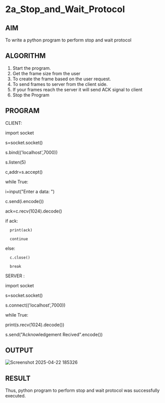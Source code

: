 # 2a_Stop_and_Wait_Protocol
## AIM 
To write a python program to perform stop and wait protocol
## ALGORITHM
1. Start the program.
2. Get the frame size from the user
3. To create the frame based on the user request.
4. To send frames to server from the client side.
5. If your frames reach the server it will send ACK signal to client
6. Stop the Program
## PROGRAM
CLIENT:

  import socket
  
  s=socket.socket()
  
  s.bind(('localhost',7000))
  
  s.listen(5)
  
  c,addr=s.accept()
  
  while True:
  
   i=input("Enter a data: ")
   
   c.send(i.encode())
   
   ack=c.recv(1024).decode()
   
   if ack:
   
      print(ack)
      
      continue
      
   else:
   
      c.close()
      
      break
      

SERVER :

import socket

s=socket.socket()

s.connect(('localhost',7000))

while True:

 print(s.recv(1024).decode())
 
 s.send("Acknowledgement Recived".encode())
 
## OUTPUT

![Screenshot 2025-04-22 185326](https://github.com/user-attachments/assets/2286228a-cad5-4a18-b5ac-82cb47a25699)

## RESULT
Thus, python program to perform stop and wait protocol was successfully executed.
